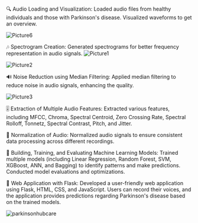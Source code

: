 🔍 Audio Loading and Visualization:
Loaded audio files from healthy individuals and those with Parkinson's disease. Visualized waveforms to get an overview.

![Picture6](https://github.com/oumaimamjb/ParkinsonDisease/assets/121728355/22d00d3c-c844-437b-bf29-2c9880136fc8)


🎶 Spectrogram Creation:
Generated spectrograms for better frequency representation in audio signals.
![Picture1](https://github.com/oumaimamjb/ParkinsonDisease/assets/121728355/0f7af657-75b9-48a1-96a3-18bd7f56de45)

![Picture2](https://github.com/oumaimamjb/ParkinsonDisease/assets/121728355/ba6562cb-5e16-475b-a892-c8a228d65f8d)



🔊 Noise Reduction using Median Filtering:
Applied median filtering to reduce noise in audio signals, enhancing the quality.

![Picture3](https://github.com/oumaimamjb/ParkinsonDisease/assets/121728355/2398ed90-241f-4e1d-84fd-462520d08376)


🎚️ Extraction of Multiple Audio Features:
Extracted various features, including MFCC, Chroma, Spectral Centroid, Zero Crossing Rate, Spectral Rolloff, Tonnetz, Spectral Contrast, Pitch, and Jitter.

🔄 Normalization of Audio:
Normalized audio signals to ensure consistent data processing across different recordings.

🤖 Building, Training, and Evaluating Machine Learning Models:
Trained multiple models (including Linear Regression, Random Forest, SVM, XGBoost, ANN, and Bagging) to identify patterns and make predictions. Conducted model evaluations and optimizations.

🚀 Web Application with Flask:
Developed a user-friendly web application using Flask, HTML, CSS, and JavaScript. Users can record their voices, and the application provides predictions regarding Parkinson's disease based on the trained models.

![parkinsonhubcare](https://github.com/oumaimamjb/ParkinsonDisease/assets/121728355/67591466-ef37-46b5-8128-278eb7fb8d8e)

